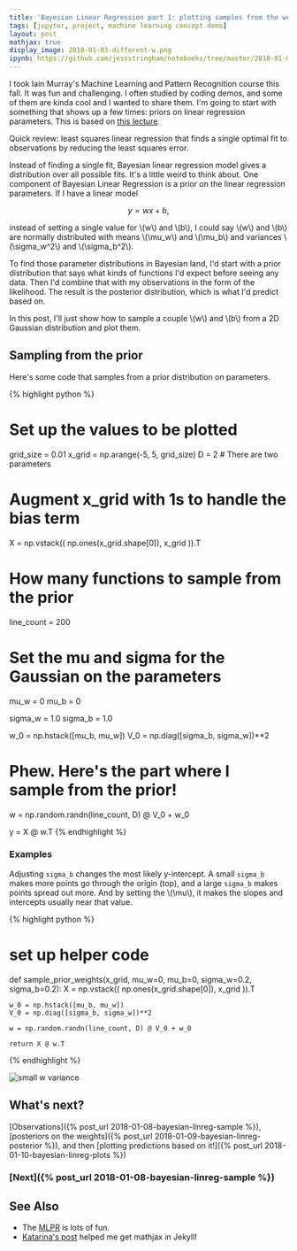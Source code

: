 ```yaml
---
title: 'Bayesian Linear Regression part 1: plotting samples from the weight prior'
tags: [jupyter, project, machine learning concept demo]
layout: post
mathjax: true
display_image: 2018-01-03-different-w.png
ipynb: https://github.com/jessstringham/notebooks/tree/master/2018-01-03-bayesian-linreg.ipynb
---
```





I took Iain Murray's Machine Learning and Pattern Recognition course this fall. It was fun and challenging.
I often studied by coding demos, and some of them are kinda cool and I wanted to share them.
I'm going to start with something that shows up a few times: priors on linear regression parameters. This is based on [this lecture](http://www.inf.ed.ac.uk/teaching/courses/mlpr/2017/notes/w6c_bayesian_regression.html).

Quick review: least squares linear regression that finds a single optimal fit to observations by reducing the least squares error.

Instead of finding a single fit, Bayesian linear regression model gives a distribution over all possible fits. It's a little weird to think about.
One component of Bayesian Linear Regression is a prior on the linear regression parameters. If I have a linear model

$$y = wx + b,$$

instead of setting a single value for \\(w\\) and \\(b\\), I could say \\(w\\) and \\(b\\) are normally distributed with means \\(\mu_w\\) and \\(\mu_b\\) and variances \\(\sigma_w^2\\) and \\(\sigma_b^2\\).

To find those parameter distributions in Bayesian land, I'd start with a prior distribution that says what kinds of functions I'd expect before seeing any data. Then I'd combine that with my observations in the form of the likelihood. The result is the posterior distribution, which is what I'd predict based on.

In this post, I'll just show how to sample a couple \\(w\\) and \\(b\\) from a 2D Gaussian distribution and plot them.




## Sampling from the prior

Here's some code that samples from a prior distribution on parameters.



{% highlight python %}
# Set up the values to be plotted
grid_size = 0.01
x_grid = np.arange(-5, 5, grid_size)
D = 2  # There are two parameters

# Augment x_grid with 1s to handle the bias term
X = np.vstack((
    np.ones(x_grid.shape[0]),
    x_grid
)).T

# How many functions to sample from the prior
line_count = 200

# Set the mu and sigma for the Gaussian on the parameters
mu_w = 0
mu_b = 0

sigma_w = 1.0
sigma_b = 1.0

w_0 = np.hstack([mu_b, mu_w])
V_0 = np.diag([sigma_b, sigma_w])**2

# Phew. Here's the part where I sample from the prior!
w = np.random.randn(line_count, D) @ V_0 + w_0

y = X @ w.T
{% endhighlight %}







### Examples

Adjusting `sigma_b` changes the most likely y-intercept. A small `sigma_b` makes more points go through the origin (top), and a large `sigma_b` makes points spread out more. And by setting the \\(\mu\\), it makes the slopes and intercepts usually near that value.



{% highlight python %}
# set up helper code
def sample_prior_weights(x_grid, mu_w=0, mu_b=0, sigma_w=0.2, sigma_b=0.2):
    X = np.vstack((
        np.ones(x_grid.shape[0]),
        x_grid
    )).T

    w_0 = np.hstack([mu_b, mu_w])
    V_0 = np.diag([sigma_b, sigma_w])**2
    
    w = np.random.randn(line_count, D) @ V_0 + w_0
    
    return X @ w.T
{% endhighlight %}




![small w variance](/assets/2018-01-03-different-w.png)


## What's next?

[Observations]({% post_url 2018-01-08-bayesian-linreg-sample %}), [posteriors on the weights]({% post_url 2018-01-09-bayesian-linreg-posterior %}), and then [plotting predictions based on it!]({% post_url 2018-01-10-bayesian-linreg-plots %})


### [Next]({% post_url 2018-01-08-bayesian-linreg-sample %})

## See Also

 - The [MLPR](http://www.inf.ed.ac.uk/teaching/courses/mlpr/2017/) is lots of fun.
 - [Katarina's post](http://katarinahoeger.com/2017/12/08/jekyll-supports-math) helped me get mathjax in Jekyll!